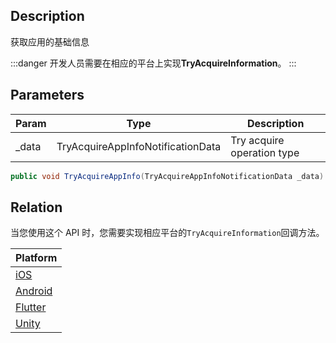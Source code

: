 ## Description

获取应用的基础信息

:::danger
开发人员需要在相应的平台上实现**TryAcquireInformation**。
:::

## Parameters

| Param  | Type                              | Description                |
| ------ | --------------------------------- | -------------------------- |
| \_data | TryAcquireAppInfoNotificationData | Try acquire operation type |

```cs
public void TryAcquireAppInfo(TryAcquireAppInfoNotificationData _data)
```

## Relation

当您使用这个 API 时，您需要实现相应平台的`TryAcquireInformation`回调方法。

| Platform                                                                      |
| ----------------------------------------------------------------------------- |
| [iOS](../../ios-sdk/api-reference/protocol-api/TryAcquireInformation)         |
| [Android](../../android-sdk/api-reference/protocol-api/TryAcquireInformation) |
| [Flutter](../../flutter-sdk/api-reference/protocol-api/TryAcquireInformation) |
| [Unity](../../unity-sdk/api-reference/protocol-api/TryAcquireInformation)     |
